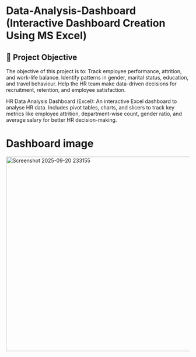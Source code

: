 # Data-Analysis-Dashboard (Interactive Dashboard Creation Using MS Excel)
## 🎯 Project Objective
The objective of this project is to:
Track employee performance, attrition, and work-life balance.
Identify patterns in gender, marital status, education, and travel behaviour.
Help the HR team make data-driven decisions for recruitment, retention, and employee satisfaction.

HR Data Analysis Dashboard (Excel): An interactive Excel dashboard to analyse HR data. Includes pivot tables, charts, and slicers to track key metrics like employee attrition, department-wise count, gender ratio, and average salary for better HR decision-making.



# Dashboard image
<img width="1249" height="532" alt="Screenshot 2025-09-20 233155" src="https://github.com/user-attachments/assets/643875c3-5e34-44f7-92cf-721d2326ea15" />

